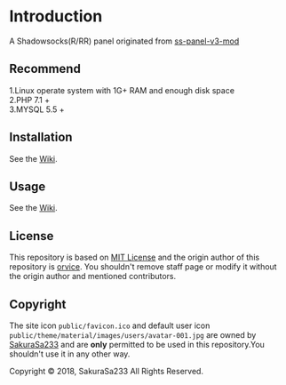 # Introduction

A Shadowsocks(R/RR) panel originated from [ss-panel-v3-mod](https://github.com/esdeathlove/ss-panel-v3-mod)

## Recommend

1.Linux operate system with 1G+ RAM and enough disk space  
2.PHP 7.1 +  
3.MYSQL 5.5 +  

## Installation

See the [Wiki](https://github.com/SakuraSa233/ss-panel-v3-mod-Sakura/wiki).

## Usage

See the [Wiki](https://github.com/SakuraSa233/ss-panel-v3-mod-Sakura/wiki).

## License
This repository is based on [MIT License](https://github.com/SakuraSa233/ss-panel-v3-mod-Sakura/blob/master/LICENSE) and the origin author of this repository is [orvice](https://github.com/orvice).
You shouldn't remove staff page or modify it without the origin author and mentioned contributors.

## Copyright
The site icon `public/favicon.ico` and default user icon `public/theme/material/images/users/avatar-001.jpg` are owned by [SakuraSa233](https://github.com/SakuraSa233) and are **only** permitted to be used in this repository.You shouldn't use it in any other way.  
  
Copyright © 2018, SakuraSa233 All Rights Reserved.